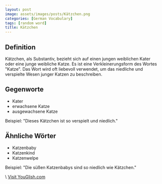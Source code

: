 ```yaml
---
layout: post
image: assets/images/posts/Kätzchen.png
categories: [German Vocabulary]
tags: [random word]
title: Kätzchen
---
```


## Definition
Kätzchen, als Substantiv, bezieht sich auf einen jungen weiblichen Kater oder eine junge weibliche Katze. Es ist eine Verkleinerungsform des Wortes "Katze". Das Wort wird oft liebevoll verwendet, um das niedliche und verspielte Wesen junger Katzen zu beschreiben.

## Gegenworte
- Kater
- erwachsene Katze
- ausgewachsene Katze

Beispiel: "Dieses Kätzchen ist so verspielt und niedlich."

## Ähnliche Wörter
- Katzenbaby
- Katzenkind
- Katzenwelpe

Beispiel: "Die süßen Katzenbabys sind so niedlich wie Kätzchen."

\ <a id="yg-widget-0" class="youglish-widget" data-query="Kätzchen" data-lang="german" data-components="8412" data-auto-start="0" data-bkg-color="theme_light" data-title="How%20to%20pronounce%20Kätzchen%20in%20German"  rel="nofollow" href="https://youglish.com">Visit YouGlish.com</a><script async src="https://youglish.com/public/emb/widget.js" charset="utf-8"></script>